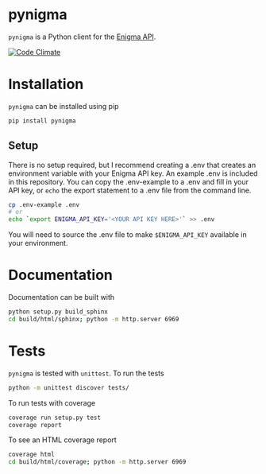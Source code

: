 # pynigma

`pynigma` is a Python client for the [Enigma API](https://app.enigma.io/api).

[![Code Climate](https://codeclimate.com/github/thejunglejane/pynigma/badges/gpa.svg)](https://codeclimate.com/github/thejunglejane/pynigma)

# Installation

`pynigma` can be installed using pip

```bash
pip install pynigma
```

## Setup

There is no setup required, but I recommend creating a .env that creates an environment variable with your Enigma API key. An example .env is included in this repository. You can copy the .env-example to a .env and fill in your API key, or `echo` the export statement to a .env file from the command line.

```bash
cp .env-example .env
# or
echo `export ENIGMA_API_KEY='<YOUR API KEY HERE>'` >> .env
```

You will need to source the .env file to make `$ENIGMA_API_KEY` available in your environment.

# Documentation

Documentation can be built with

```bash
python setup.py build_sphinx
cd build/html/sphinx; python -m http.server 6969
```


# Tests

`pynigma` is tested with `unittest`. To run the tests

```bash
python -m unittest discover tests/
```

To run tests with coverage

```bash
coverage run setup.py test
coverage report
```

To see an HTML coverage report

```bash
coverage html
cd build/html/coverage; python -m http.server 6969
```
